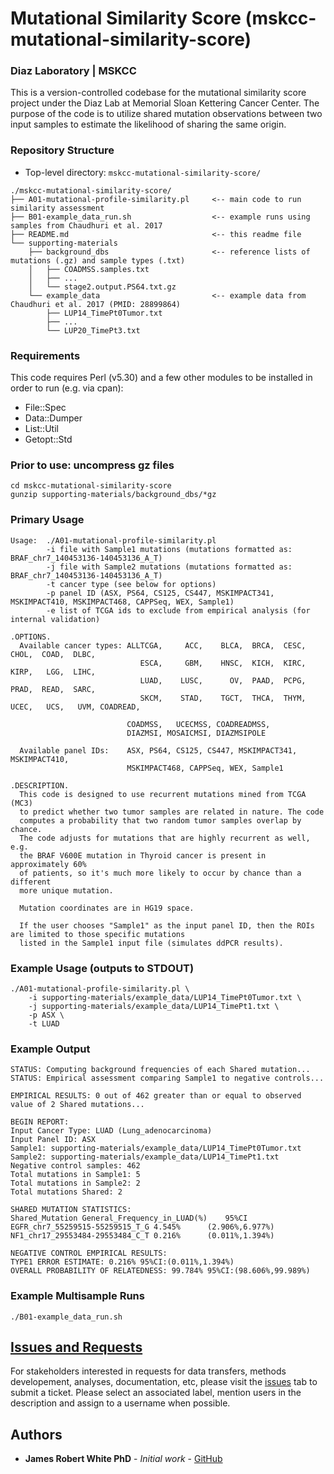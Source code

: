 # Mutational Similarity Score (mskcc-mutational-similarity-score)
### Diaz Laboratory | MSKCC
This is a version-controlled codebase for the mutational similarity score project
under the Diaz Lab at Memorial Sloan Kettering Cancer Center. The purpose of the code
is to utilize shared mutation observations between two input samples to estimate the 
likelihood of sharing the same origin. 

### Repository Structure
* Top-level directory: `mskcc-mutational-similarity-score/`
```
./mskcc-mutational-similarity-score/
├── A01-mutational-profile-similarity.pl     <-- main code to run similarity assessment
├── B01-example_data_run.sh                  <-- example runs using samples from Chaudhuri et al. 2017
├── README.md                                <-- this readme file
└── supporting-materials         
    ├── background_dbs                       <-- reference lists of mutations (.gz) and sample types (.txt)
    │   ├── COADMSS.samples.txt
    │   ├── ...
    │   └── stage2.output.PS64.txt.gz
    └── example_data                         <-- example data from Chaudhuri et al. 2017 (PMID: 28899864)
        ├── LUP14_TimePt0Tumor.txt
        ├── ...
        └── LUP20_TimePt3.txt
```

### Requirements
This code requires Perl (v5.30) and a few other modules to be installed in order to run (e.g. via cpan):
* File::Spec
* Data::Dumper
* List::Util
* Getopt::Std

### Prior to use: uncompress gz files
```
cd mskcc-mutational-similarity-score
gunzip supporting-materials/background_dbs/*gz
```

### Primary Usage
```
Usage:  ./A01-mutational-profile-similarity.pl
        -i file with Sample1 mutations (mutations formatted as: BRAF_chr7_140453136-140453136_A_T)
        -j file with Sample2 mutations (mutations formatted as: BRAF_chr7_140453136-140453136_A_T)
        -t cancer type (see below for options)
        -p panel ID (ASX, PS64, CS125, CS447, MSKIMPACT341, MSKIMPACT410, MSKIMPACT468, CAPPSeq, WEX, Sample1)
        -e list of TCGA ids to exclude from empirical analysis (for internal validation)

.OPTIONS.
  Available cancer types: ALLTCGA,     ACC,    BLCA,  BRCA,  CESC,  CHOL,  COAD,  DLBC,
                             ESCA,     GBM,    HNSC,  KICH,  KIRC,  KIRP,   LGG,  LIHC,
                             LUAD,    LUSC,      OV,  PAAD,  PCPG,  PRAD,  READ,  SARC,
                             SKCM,    STAD,    TGCT,  THCA,  THYM,  UCEC,   UCS,   UVM, COADREAD,

                          COADMSS,   UCECMSS, COADREADMSS,
                          DIAZMSI, MOSAICMSI, DIAZMSIPOLE

  Available panel IDs:    ASX, PS64, CS125, CS447, MSKIMPACT341, MSKIMPACT410,
                          MSKIMPACT468, CAPPSeq, WEX, Sample1

.DESCRIPTION.
  This code is designed to use recurrent mutations mined from TCGA (MC3)
  to predict whether two tumor samples are related in nature. The code
  computes a probability that two random tumor samples overlap by chance.
  The code adjusts for mutations that are highly recurrent as well, e.g.
  the BRAF V600E mutation in Thyroid cancer is present in approximately 60%
  of patients, so it's much more likely to occur by chance than a different
  more unique mutation.

  Mutation coordinates are in HG19 space.

  If the user chooses "Sample1" as the input panel ID, then the ROIs are limited to those specific mutations
  listed in the Sample1 input file (simulates ddPCR results).
```

### Example Usage (outputs to STDOUT)
```
./A01-mutational-profile-similarity.pl \
    -i supporting-materials/example_data/LUP14_TimePt0Tumor.txt \
    -j supporting-materials/example_data/LUP14_TimePt1.txt \
    -p ASX \
    -t LUAD
```

### Example Output 
```
STATUS: Computing background frequencies of each Shared mutation...
STATUS: Empirical assessment comparing Sample1 to negative controls...

EMPIRICAL RESULTS: 0 out of 462 greater than or equal to observed value of 2 Shared mutations...

BEGIN REPORT:
Input Cancer Type: LUAD (Lung_adenocarcinoma)
Input Panel ID: ASX
Sample1: supporting-materials/example_data/LUP14_TimePt0Tumor.txt
Sample2: supporting-materials/example_data/LUP14_TimePt1.txt
Negative control samples: 462
Total mutations in Sample1: 5
Total mutations in Sample2: 2
Total mutations Shared: 2

SHARED MUTATION STATISTICS:
Shared_Mutation	General_Frequency_in_LUAD(%)	95%CI
EGFR_chr7_55259515-55259515_T_G	4.545%  	(2.906%,6.977%)
NF1_chr17_29553484-29553484_C_T	0.216%  	(0.011%,1.394%)

NEGATIVE CONTROL EMPIRICAL RESULTS:
TYPE1 ERROR ESTIMATE: 0.216% 95%CI:(0.011%,1.394%)
OVERALL PROBABILITY OF RELATEDNESS: 99.784% 95%CI:(98.606%,99.989%)
```

### Example Multisample Runs
```
./B01-example_data_run.sh
```


## [Issues and Requests](https://github.com/resphera-jrwhite/mskcc-mutational-similarity-score/issues)
For stakeholders interested in requests for data transfers, methods developement, analyses, documentation, etc, please visit the [issues](https://github.com/resphera-jrwhite/mskcc-mutational-similarity-score/issues) tab to submit a ticket. Please select an associated label, mention users in the description and assign to a username when possible.

## Authors

* **James Robert White PhD** - *Initial work* - [GitHub](https://github.com/resphera-jrwhite)


